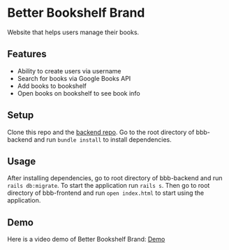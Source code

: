 # Better Bookshelf Brand
Website that helps users manage their books.

## Features
* Ability to create users via username
* Search for books via Google Books API
* Add books to bookshelf 
* Open books on bookshelf to see book info

## Setup
Clone this repo and the [backend repo](https://github.com/Joncher/bbb-backend).
Go to the root directory of bbb-backend and run ```bundle install``` to install dependencies.

## Usage
After installing dependencies, go to root directory of bbb-backend and run ```rails db:migrate```. 
To start the application run ```rails s```.
Then go to root directory of bbb-frontend and run ```open index.html``` to start using the application.

## Demo
Here is a video demo of Better Bookshelf Brand: [Demo](https://youtu.be/n3rTvE74AdE)

